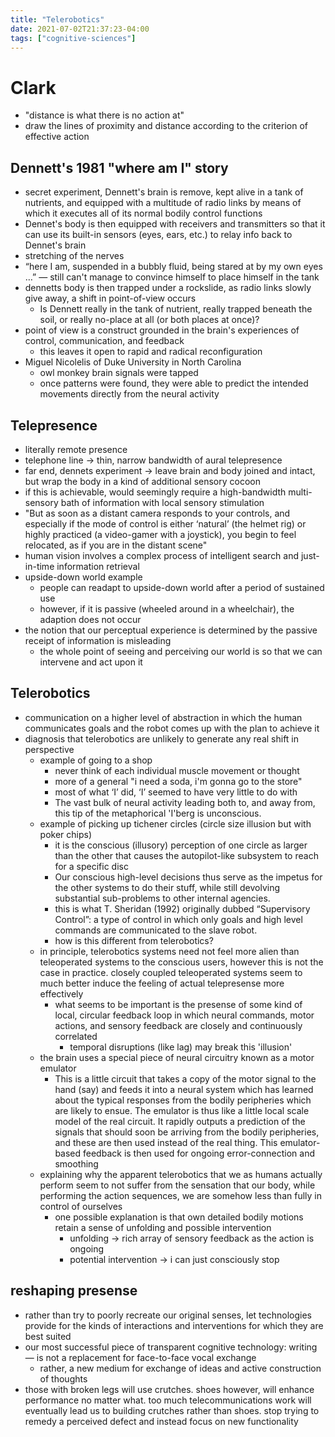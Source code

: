 ```yaml
---
title: "Telerobotics"
date: 2021-07-02T21:37:23-04:00
tags: ["cognitive-sciences"]
---
```


# Clark
-   "distance is what there is no action at"
-   draw the lines of proximity and distance according to the criterion of effective action
## Dennett's 1981 "where am I" story
-   secret experiment, Dennett's brain is remove, kept alive in a tank of nutrients, and equipped with a multitude of radio links by means of which it executes all of its normal bodily control functions
-   Dennet's body is then equipped with receivers and transmitters so that it can use its built-in sensors (eyes, ears, etc.) to relay info back to Dennet's brain
-   stretching of the nerves
-   “here I am, suspended in a bubbly fluid, being stared at by my own eyes …” — still can't manage to convince himself to place himself in the tank
-   dennetts body is then trapped under a rockslide, as radio links slowly give away, a shift in point-of-view occurs
	-   Is Dennett really in the tank of nutrient, really trapped beneath the soil, or really no-place at all (or both places at once)?
-   point of view is a construct grounded in the brain's experiences of control, communication, and feedback
    -   this leaves it open to rapid and radical reconfiguration
-   Miguel Nicolelis of Duke University in North Carolina
    -   owl monkey brain signals were tapped
    -   once patterns were found, they were able to predict the intended movements directly from the neural activity
## Telepresence
- literally remote presence
-   telephone line → thin, narrow bandwidth of aural telepresence
-   far end, dennets experiment → leave brain and body joined and intact, but wrap the body in a kind of additional sensory cocoon
-   if this is achievable, would seemingly require a high-bandwidth multi-sensory bath of information with local sensory stimulation
-   "But as soon as a distant camera responds to your controls, and especially if the mode of control is either ‘natural’ (the helmet rig) or highly practiced (a video-gamer with a joystick), you begin to feel relocated, as if you are in the distant scene"
-   human vision involves a complex process of intelligent search and just-in-time information retrieval
-   upside-down world example
    -   people can readapt to upside-down world after a period of sustained use
    -   however, if it is passive (wheeled around in a wheelchair), the adaption does not occur
-   the notion that our perceptual experience is determined by the passive receipt of information is misleading
    -   the whole point of seeing and perceiving our world is so that we can intervene and act upon it
## Telerobotics
- communication on a higher level of abstraction in which the human communicates goals and the robot comes up with the plan to achieve it
-   diagnosis that telerobotics are unlikely to generate any real shift in perspective
    -   example of going to a shop
        -   never think of each individual muscle movement or thought
        -   more of a general "i need a soda, i'm gonna go to the store"
        -   most of what ‘I’ did, ‘I’ seemed to have very little to do with
        -   The vast bulk of neural activity leading both to, and away from, this tip of the metaphorical 'I'berg is unconscious.
    -   example of picking up tichener circles (circle size illusion but with poker chips)
        -   it is the conscious (illusory) perception of one circle as larger than the other that causes the autopilot-like subsystem to reach for a specific disc
        -   Our conscious high-level decisions thus serve as the impetus for the other systems to do their stuff, while still devolving substantial sub-problems to other internal agencies.
        -   this is what T. Sheridan (1992) originally dubbed “Supervisory Control”: a type of control in which only goals and high level commands are communicated to the slave robot.
        -   how is this different from telerobotics?
    -   in principle, telerobotics systems need not feel more alien than teleoperated systems to the conscious users, however this is not the case in practice. closely coupled teleoperated systems seem to much better induce the feeling of actual telepresense more effectively
        -   what seems to be important is the presense of some kind of local, circular feedback loop in which neural commands, motor actions, and sensory feedback are closely and continuously correlated
            -   temporal disruptions (like lag) may break this 'illusion'
    -   the brain uses a special piece of neural circuitry known as a motor emulator
        -   This is a little circuit that takes a copy of the motor signal to the hand (say) and feeds it into a neural system which has learned about the typical responses from the bodily peripheries which are likely to ensue. The emulator is thus like a little local scale model of the real circuit. It rapidly outputs a prediction of the signals that should soon be arriving from the bodily peripheries, and these are then used instead of the real thing. This emulator-based feedback is then used for ongoing error-connection and smoothing
    -   explaining why the apparent telerobotics that we as humans actually perform seem to not suffer from the sensation that our body, while performing the action sequences, we are somehow less than fully in control of ourselves
        -   one possible explanation is that own detailed bodily motions retain a sense of unfolding and possible intervention
            -   unfolding → rich array of sensory feedback as the action is ongoing
            -   potential intervention → i can just consciously stop
## reshaping presense
-   rather than try to poorly recreate our original senses, let technologies provide for the kinds of interactions and interventions for which they are best suited
-   our most successful piece of transparent cognitive technology: writing — is not a replacement for face-to-face vocal exchange
	-   rather, a new medium for exchange of ideas and active construction of thoughts
-   those with broken legs will use crutches. shoes however, will enhance performance no matter what. too much telecommunications work will eventually lead us to building crutches rather than shoes. stop trying to remedy a perceived defect and instead focus on new functionality